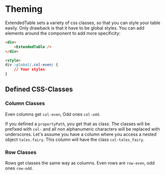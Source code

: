 # Theming

ExtendedTable sets a variety of css classes, so that you can style your table easily. Only drawback is that it have to be global styles.
 You can add elements around the component to add more specificity:

```html 
<div>
    <ExtendedTable />
</div>

<style>
div :global(.col-even) {
    // Your styles
}
```

## Defined CSS-Classes

### Column Classes

Even columns get `col-even`, Odd ones `col-odd`.

If you defined a `propertyPath`, you get that as class. The classes will be prefixed with `col-` and all non alphanumeric characters will be replaced with underscores.
Let's assume you have a column where you access a nested object `tales.fairy`. This column will have the class `col-tales_fairy`.

### Row Classes

Rows get classes the same way as columns. Even rows are `row-even`, odd ones `row-odd`.